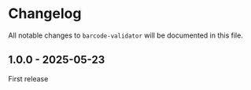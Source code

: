 # Changelog

All notable changes to `barcode-validator` will be documented in this file.

## 1.0.0 - 2025-05-23

First release
